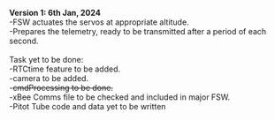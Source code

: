 <b>Version 1: 6th Jan, 2024 </b><br>
-FSW actuates the servos at appropriate altitude. <br>
-Prepares the telemetry, ready to be transmitted after a period of each second. <br>
<br>
Task yet to be done: <br>
-RTCtime feature to be added. <br>
-camera to be added. <br>
-<s>cmdProcessing to be done. </s><br>
-xBee Comms file to be checked and included in major FSW. <br>
-Pitot Tube code and data yet to be written <br>

